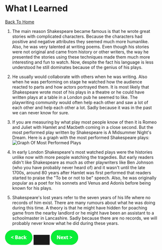 # What I Learned
[Back To Home](althome)

1. The main reason Shakespeare became famous is that he wrote great stories with complicated characters. Because the characters had positive and negative attributes they seemed much more humanlike. Also, he was very talented at writing poems. Even though his stories were not original and came from history or other writers, the way he presented the stories using these techniques made them much more interesting and fun to watch. Now, despite the fact his language is less understood he still dominates because of the genius of his plays.

2. He usually would collaborate with others when he was writing. Also when he was performing on stage he watched how the audience reacted to parts and how actors portrayed them. It is most likely that Shakespeare wrote most of his plays in a theatre or he could have written plays at a table in a London pub he seemed to like. The playwriting community would often help each other and saw a lot of each other and help each other a lot. Sadly because it was in the past we can never know for sure.

3. If you are measuring by what play most people know of then it is Romeo and Juliet with Hamlet and Macbeth coming in a close second. But the most performed play written by Shakespeare is A Midsummer Night's Dream. Here is a graph with the most performed Shakespeare plays:
![Graph Of Most Performed Plays](https://pix-media.priceonomics-media.com/blog/1235/rankshake1.png)

4. In early London Shakespeare's most watched plays were the histories unlike now with more people watching the tragedies. But early readers didn't like Shakespeare as much as other playwriters like Ben Johnson (who you have probably never heard of) and it wasn't until the late 1700s, around 80 years after Hamlet was first performed that readers started to praise the "To be or not to be" speech. Also, he was originally popular as a poet for his sonnets and Venus and Adonis before being known for his plays.

5. Shakespeare's lost years refer to the seven years of his life where no records of him exist. There are many rumours about what he was doing during this time.  A theory is that he might have hidden for poaching game from the nearby landlord or he might have been an assistant to a schoolmaster in Lancashire. Sadly because there are no records, we will probably never know what he did during these years.

[![back button](back.png)](Learn) ![Nothing](block.png) [![Next Button](next.png)](Why)

